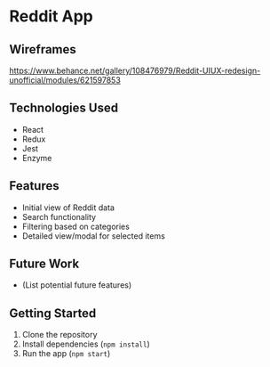# Reddit App

## Wireframes

https://www.behance.net/gallery/108476979/Reddit-UIUX-redesign-unofficial/modules/621597853

## Technologies Used

- React
- Redux
- Jest
- Enzyme

## Features

- Initial view of Reddit data
- Search functionality
- Filtering based on categories
- Detailed view/modal for selected items

## Future Work

- (List potential future features)

## Getting Started

1. Clone the repository
2. Install dependencies (`npm install`)
3. Run the app (`npm start`)
